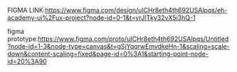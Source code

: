 FIGMA LINK:https://www.figma.com/design/uICHr8eth4th692USAlpqs/eh-academy-ui%2Fux-project?node-id=0-1&t=yrJITky32vX5i3hQ-1


figma prototype:https://www.figma.com/proto/uICHr8eth4th692USAlpqs/Untitled?node-id=1-3&node-type=canvas&t=gSjYqqrwEmvdkeHn-1&scaling=scale-down&content-scaling=fixed&page-id=0%3A1&starting-point-node-id=20%3A90